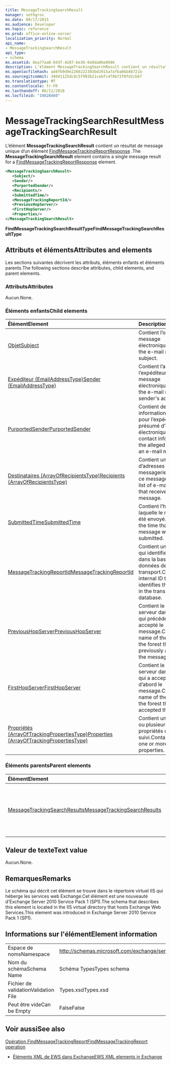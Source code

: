 ```yaml
---
title: MessageTrackingSearchResult
manager: sethgros
ms.date: 09/17/2015
ms.audience: Developer
ms.topic: reference
ms.prod: office-online-server
localization_priority: Normal
api_name:
- MessageTrackingSearchResult
api_type:
- schema
ms.assetid: 8ea77aa8-b93f-4287-be36-0a9da06e0946
description: L’élément MessageTrackingSearchResult contient un résultat de message unique d’un élément FindMessageTrackingReportResponse.
ms.openlocfilehash: ad4fb9d9e2266222303bd2015a7afba0bb46721b
ms.sourcegitcommit: 34041125dc8c5f993b21cebfc4f8b72f0fd2cb6f
ms.translationtype: MT
ms.contentlocale: fr-FR
ms.lasthandoff: 06/11/2018
ms.locfileid: "19828460"
---
```

# <a name="messagetrackingsearchresult"></a><span data-ttu-id="0dfb5-103">MessageTrackingSearchResult</span><span class="sxs-lookup"><span data-stu-id="0dfb5-103">MessageTrackingSearchResult</span></span>

<span data-ttu-id="0dfb5-104">L’élément **MessageTrackingSearchResult** contient un résultat de message unique d’un élément [FindMessageTrackingReportResponse](findmessagetrackingreportresponse.md) .</span><span class="sxs-lookup"><span data-stu-id="0dfb5-104">The **MessageTrackingSearchResult** element contains a single message result for a [FindMessageTrackingReportResponse](findmessagetrackingreportresponse.md) element.</span></span> 
  
```xml
<MessageTrackingSearchResult>
   <Subject/>
   <Sender/>
   <PurportedSender/>
   <Recipients/>
   <SubmittedTime/>
   <MessageTrackingReportId/>
   <PreviousHopServer/>
   <FirstHopServer/>
   <Properties/>
</MessageTrackingSearchResult>
```

 <span data-ttu-id="0dfb5-105">**FindMessageTrackingSearchResultType**</span><span class="sxs-lookup"><span data-stu-id="0dfb5-105">**FindMessageTrackingSearchResultType**</span></span>
## <a name="attributes-and-elements"></a><span data-ttu-id="0dfb5-106">Attributs et éléments</span><span class="sxs-lookup"><span data-stu-id="0dfb5-106">Attributes and elements</span></span>

<span data-ttu-id="0dfb5-107">Les sections suivantes décrivent les attributs, éléments enfants et éléments parents.</span><span class="sxs-lookup"><span data-stu-id="0dfb5-107">The following sections describe attributes, child elements, and parent elements.</span></span>
  
### <a name="attributes"></a><span data-ttu-id="0dfb5-108">Attributs</span><span class="sxs-lookup"><span data-stu-id="0dfb5-108">Attributes</span></span>

<span data-ttu-id="0dfb5-109">Aucun.</span><span class="sxs-lookup"><span data-stu-id="0dfb5-109">None.</span></span>
  
### <a name="child-elements"></a><span data-ttu-id="0dfb5-110">Éléments enfants</span><span class="sxs-lookup"><span data-stu-id="0dfb5-110">Child elements</span></span>

|<span data-ttu-id="0dfb5-111">**Élément**</span><span class="sxs-lookup"><span data-stu-id="0dfb5-111">**Element**</span></span>|<span data-ttu-id="0dfb5-112">**Description**</span><span class="sxs-lookup"><span data-stu-id="0dfb5-112">**Description**</span></span>|
|:-----|:-----|
|[<span data-ttu-id="0dfb5-113">Objet</span><span class="sxs-lookup"><span data-stu-id="0dfb5-113">Subject</span></span>](subject.md) <br/> |<span data-ttu-id="0dfb5-114">Contient l’objet du message électronique.</span><span class="sxs-lookup"><span data-stu-id="0dfb5-114">Contains the e-mail message subject.</span></span>  <br/> |
|[<span data-ttu-id="0dfb5-115">Expéditeur (EmailAddressType)</span><span class="sxs-lookup"><span data-stu-id="0dfb5-115">Sender (EmailAddressType)</span></span>](sender-emailaddresstype.md) <br/> |<span data-ttu-id="0dfb5-116">Contient l’adresse de l’expéditeur du message électronique.</span><span class="sxs-lookup"><span data-stu-id="0dfb5-116">Contains the e-mail message sender's address.</span></span>  <br/> |
|[<span data-ttu-id="0dfb5-117">PurportedSender</span><span class="sxs-lookup"><span data-stu-id="0dfb5-117">PurportedSender</span></span>](purportedsender.md) <br/> |<span data-ttu-id="0dfb5-118">Contient des informations de contact pour l’expéditeur présumé d’un message électronique.</span><span class="sxs-lookup"><span data-stu-id="0dfb5-118">Contains contact information for the alleged sender of an e-mail message.</span></span>  <br/> |
|[<span data-ttu-id="0dfb5-119">Destinataires (ArrayOfRecipientsType)</span><span class="sxs-lookup"><span data-stu-id="0dfb5-119">Recipients (ArrayOfRecipientsType)</span></span>](recipients-arrayofrecipientstype.md) <br/> |<span data-ttu-id="0dfb5-120">Contient une liste d’adresses de messagerie qui a reçu ce message.</span><span class="sxs-lookup"><span data-stu-id="0dfb5-120">Contains a list of e-mail addresses that received this message.</span></span>  <br/> |
|[<span data-ttu-id="0dfb5-121">SubmittedTime</span><span class="sxs-lookup"><span data-stu-id="0dfb5-121">SubmittedTime</span></span>](submittedtime.md) <br/> |<span data-ttu-id="0dfb5-122">Contient l’heure à laquelle le message a été envoyé.</span><span class="sxs-lookup"><span data-stu-id="0dfb5-122">Contains the time that the message was submitted.</span></span>  <br/> |
|[<span data-ttu-id="0dfb5-123">MessageTrackingReportId</span><span class="sxs-lookup"><span data-stu-id="0dfb5-123">MessageTrackingReportId</span></span>](messagetrackingreportid.md) <br/> |<span data-ttu-id="0dfb5-124">Contient un ID interne qui identifie le message dans la base de données de transport.</span><span class="sxs-lookup"><span data-stu-id="0dfb5-124">Contains an internal ID that identifies the message in the transport database.</span></span>  <br/> |
|[<span data-ttu-id="0dfb5-125">PreviousHopServer</span><span class="sxs-lookup"><span data-stu-id="0dfb5-125">PreviousHopServer</span></span>](previoushopserver.md) <br/> |<span data-ttu-id="0dfb5-126">Contient le nom du serveur dans la forêt qui précédemment accepté le message.</span><span class="sxs-lookup"><span data-stu-id="0dfb5-126">Contains the name of the server in the forest that previously accepted the message.</span></span>  <br/> |
|[<span data-ttu-id="0dfb5-127">FirstHopServer</span><span class="sxs-lookup"><span data-stu-id="0dfb5-127">FirstHopServer</span></span>](firsthopserver.md) <br/> |<span data-ttu-id="0dfb5-128">Contient le nom du serveur dans la forêt qui a accepté tout d’abord le message.</span><span class="sxs-lookup"><span data-stu-id="0dfb5-128">Contains the name of the server in the forest that first accepted the message.</span></span>  <br/> |
|[<span data-ttu-id="0dfb5-129">Propriétés (ArrayOfTrackingPropertiesType)</span><span class="sxs-lookup"><span data-stu-id="0dfb5-129">Properties (ArrayOfTrackingPropertiesType)</span></span>](properties-arrayoftrackingpropertiestype.md) <br/> |<span data-ttu-id="0dfb5-130">Contient une liste d’un ou plusieurs des propriétés de suivi.</span><span class="sxs-lookup"><span data-stu-id="0dfb5-130">Contains a list of one or more tracking properties.</span></span>  <br/> |
   
### <a name="parent-elements"></a><span data-ttu-id="0dfb5-131">Éléments parents</span><span class="sxs-lookup"><span data-stu-id="0dfb5-131">Parent elements</span></span>

|<span data-ttu-id="0dfb5-132">**Élément**</span><span class="sxs-lookup"><span data-stu-id="0dfb5-132">**Element**</span></span>|<span data-ttu-id="0dfb5-133">**Description**</span><span class="sxs-lookup"><span data-stu-id="0dfb5-133">**Description**</span></span>|
|:-----|:-----|
|[<span data-ttu-id="0dfb5-134">MessageTrackingSearchResults</span><span class="sxs-lookup"><span data-stu-id="0dfb5-134">MessageTrackingSearchResults</span></span>](messagetrackingsearchresults.md) <br/> |<span data-ttu-id="0dfb5-135">Contient une liste des messages qui correspondent aux critères de recherche.</span><span class="sxs-lookup"><span data-stu-id="0dfb5-135">Contains a list of messages that match the search criteria.</span></span>  <br/> |
   
## <a name="text-value"></a><span data-ttu-id="0dfb5-136">Valeur de texte</span><span class="sxs-lookup"><span data-stu-id="0dfb5-136">Text value</span></span>

<span data-ttu-id="0dfb5-137">Aucun.</span><span class="sxs-lookup"><span data-stu-id="0dfb5-137">None.</span></span>
  
## <a name="remarks"></a><span data-ttu-id="0dfb5-138">Remarques</span><span class="sxs-lookup"><span data-stu-id="0dfb5-138">Remarks</span></span>

<span data-ttu-id="0dfb5-139">Le schéma qui décrit cet élément se trouve dans le répertoire virtuel IIS qui héberge les services web Exchange.Cet élément est une nouveauté d'Exchange Server 2010 Service Pack 1 (SP1).</span><span class="sxs-lookup"><span data-stu-id="0dfb5-139">The schema that describes this element is located in the IIS virtual directory that hosts Exchange Web Services.This element was introduced in Exchange Server 2010 Service Pack 1 (SP1).</span></span>
  
## <a name="element-information"></a><span data-ttu-id="0dfb5-140">Informations sur l'élément</span><span class="sxs-lookup"><span data-stu-id="0dfb5-140">Element information</span></span>

|||
|:-----|:-----|
|<span data-ttu-id="0dfb5-141">Espace de noms</span><span class="sxs-lookup"><span data-stu-id="0dfb5-141">Namespace</span></span>  <br/> |http://schemas.microsoft.com/exchange/services/2006/types  <br/> |
|<span data-ttu-id="0dfb5-142">Nom du schéma</span><span class="sxs-lookup"><span data-stu-id="0dfb5-142">Schema Name</span></span>  <br/> |<span data-ttu-id="0dfb5-143">Schéma Types</span><span class="sxs-lookup"><span data-stu-id="0dfb5-143">Types schema</span></span>  <br/> |
|<span data-ttu-id="0dfb5-144">Fichier de validation</span><span class="sxs-lookup"><span data-stu-id="0dfb5-144">Validation File</span></span>  <br/> |<span data-ttu-id="0dfb5-145">Types.xsd</span><span class="sxs-lookup"><span data-stu-id="0dfb5-145">Types.xsd</span></span>  <br/> |
|<span data-ttu-id="0dfb5-146">Peut être vide</span><span class="sxs-lookup"><span data-stu-id="0dfb5-146">Can be Empty</span></span>  <br/> |<span data-ttu-id="0dfb5-147">False</span><span class="sxs-lookup"><span data-stu-id="0dfb5-147">False</span></span>  <br/> |
   
## <a name="see-also"></a><span data-ttu-id="0dfb5-148">Voir aussi</span><span class="sxs-lookup"><span data-stu-id="0dfb5-148">See also</span></span>



[<span data-ttu-id="0dfb5-149">Opération FindMessageTrackingReport</span><span class="sxs-lookup"><span data-stu-id="0dfb5-149">FindMessageTrackingReport operation</span></span>](findmessagetrackingreport-operation.md)


- [<span data-ttu-id="0dfb5-150">Éléments XML de EWS dans Exchange</span><span class="sxs-lookup"><span data-stu-id="0dfb5-150">EWS XML elements in Exchange</span></span>](ews-xml-elements-in-exchange.md)

